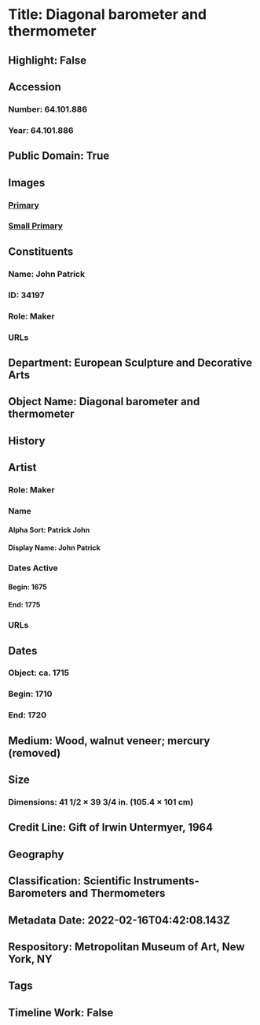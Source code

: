 # Title: Diagonal barometer and thermometer
## Highlight: False
## Accession
### Number: 64.101.886
### Year: 64.101.886
## Public Domain: True
## Images
### [Primary](https://images.metmuseum.org/CRDImages/es/original/194508.jpg)
### [Small Primary](https://images.metmuseum.org/CRDImages/es/web-large/194508.jpg)
## Constituents
### Name: John Patrick
### ID: 34197
### Role: Maker
### URLs
## Department: European Sculpture and Decorative Arts
## Object Name: Diagonal barometer and thermometer
## History
## Artist
### Role: Maker
### Name
#### Alpha Sort: Patrick John
#### Display Name: John Patrick
### Dates Active
#### Begin: 1675
#### End: 1775
### URLs
## Dates
### Object: ca. 1715
### Begin: 1710
### End: 1720
## Medium: Wood, walnut veneer; mercury (removed)
## Size
### Dimensions: 41 1/2 × 39 3/4 in. (105.4 × 101 cm)
## Credit Line: Gift of Irwin Untermyer, 1964
## Geography
## Classification: Scientific Instruments-Barometers and Thermometers
## Metadata Date: 2022-02-16T04:42:08.143Z
## Respository: Metropolitan Museum of Art, New York, NY
## Tags
## Timeline Work: False